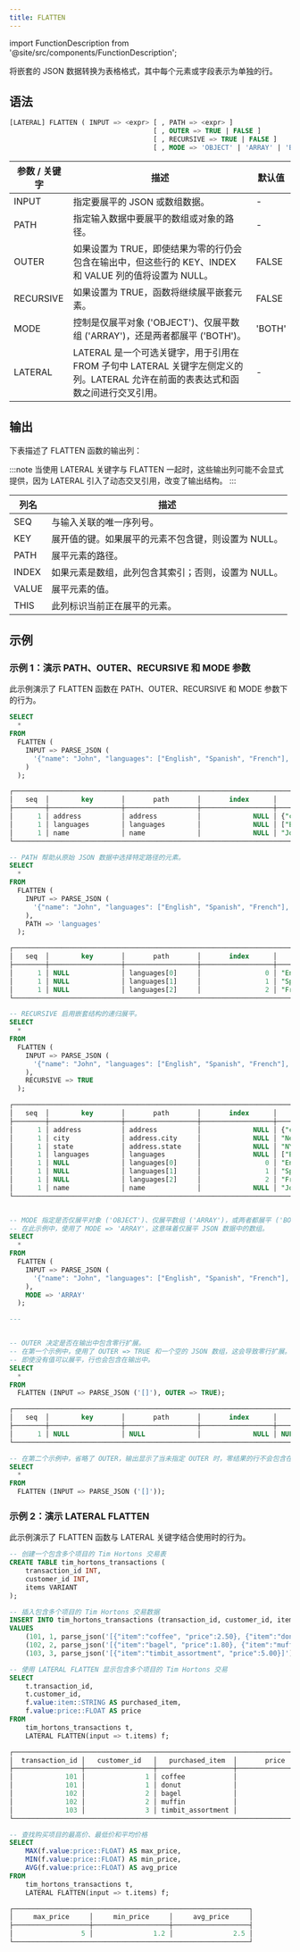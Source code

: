 ```yaml
---
title: FLATTEN
---
```

import FunctionDescription from '@site/src/components/FunctionDescription';

<FunctionDescription description="引入或更新于：v1.2.213"/>

将嵌套的 JSON 数据转换为表格格式，其中每个元素或字段表示为单独的行。

## 语法

```sql
[LATERAL] FLATTEN ( INPUT => <expr> [ , PATH => <expr> ]
                                    [ , OUTER => TRUE | FALSE ]
                                    [ , RECURSIVE => TRUE | FALSE ]
                                    [ , MODE => 'OBJECT' | 'ARRAY' | 'BOTH' ] )
```

| 参数 / 关键字 | 描述                                                                                                                                                                                                             | 默认值 |
|---------------------|-------------------------------------------------------------------------------------------------------------------------------------------------------------------------------------------------------------------------|---------|
| INPUT               | 指定要展平的 JSON 或数组数据。                                                                                                                                                                            | -       |
| PATH                | 指定输入数据中要展平的数组或对象的路径。                                                                                                                                             | -       |
| OUTER               | 如果设置为 TRUE，即使结果为零的行仍会包含在输出中，但这些行的 KEY、INDEX 和 VALUE 列的值将设置为 NULL。                                                     | FALSE   |
| RECURSIVE           | 如果设置为 TRUE，函数将继续展平嵌套元素。                                                                                                                                                  | FALSE   |
| MODE                | 控制是仅展平对象 ('OBJECT')、仅展平数组 ('ARRAY')，还是两者都展平 ('BOTH')。                                                                                                                           | 'BOTH'  |
| LATERAL             | LATERAL 是一个可选关键字，用于引用在 FROM 子句中 LATERAL 关键字左侧定义的列。LATERAL 允许在前面的表表达式和函数之间进行交叉引用。 | -       |

## 输出

下表描述了 FLATTEN 函数的输出列：

:::note
当使用 LATERAL 关键字与 FLATTEN 一起时，这些输出列可能不会显式提供，因为 LATERAL 引入了动态交叉引用，改变了输出结构。
:::

| 列名 | 描述                                                                              |
|--------|------------------------------------------------------------------------------------------|
| SEQ    | 与输入关联的唯一序列号。                                      |
| KEY    | 展开值的键。如果展平的元素不包含键，则设置为 NULL。|
| PATH   | 展平元素的路径。                                                           |
| INDEX  | 如果元素是数组，此列包含其索引；否则，设置为 NULL。 |
| VALUE  | 展平元素的值。                                                          |
| THIS   | 此列标识当前正在展平的元素。                            |

## 示例

### 示例 1：演示 PATH、OUTER、RECURSIVE 和 MODE 参数

此示例演示了 FLATTEN 函数在 PATH、OUTER、RECURSIVE 和 MODE 参数下的行为。

```sql
SELECT
  *
FROM
  FLATTEN (
    INPUT => PARSE_JSON (
      '{"name": "John", "languages": ["English", "Spanish", "French"], "address": {"city": "New York", "state": "NY"}}'
    )
  );

┌────────────────────────────────────────────────────────────────────────────────────────────────────────────────────────────────────────────────────────────────────────────────────────────────────────────┐
│   seq  │        key       │       path       │       index      │               value              │                                                  this                                                 │
├────────┼──────────────────┼──────────────────┼──────────────────┼──────────────────────────────────┼───────────────────────────────────────────────────────────────────────────────────────────────────────┤
│      1 │ address          │ address          │             NULL │ {"city":"New York","state":"NY"} │ {"address":{"city":"New York","state":"NY"},"languages":["English","Spanish","French"],"name":"John"} │
│      1 │ languages        │ languages        │             NULL │ ["English","Spanish","French"]   │ {"address":{"city":"New York","state":"NY"},"languages":["English","Spanish","French"],"name":"John"} │
│      1 │ name             │ name             │             NULL │ "John"                           │ {"address":{"city":"New York","state":"NY"},"languages":["English","Spanish","French"],"name":"John"} │
└────────────────────────────────────────────────────────────────────────────────────────────────────────────────────────────────────────────────────────────────────────────────────────────────────────────┘

-- PATH 帮助从原始 JSON 数据中选择特定路径的元素。
SELECT
  *
FROM
  FLATTEN (
    INPUT => PARSE_JSON (
      '{"name": "John", "languages": ["English", "Spanish", "French"], "address": {"city": "New York", "state": "NY"}}'
    ),
    PATH => 'languages'
  );

┌──────────────────────────────────────────────────────────────────────────────────────────────────────────────────────┐
│   seq  │        key       │       path       │       index      │       value       │              this              │
├────────┼──────────────────┼──────────────────┼──────────────────┼───────────────────┼────────────────────────────────┤
│      1 │ NULL             │ languages[0]     │                0 │ "English"         │ ["English","Spanish","French"] │
│      1 │ NULL             │ languages[1]     │                1 │ "Spanish"         │ ["English","Spanish","French"] │
│      1 │ NULL             │ languages[2]     │                2 │ "French"          │ ["English","Spanish","French"] │
└──────────────────────────────────────────────────────────────────────────────────────────────────────────────────────┘

-- RECURSIVE 启用嵌套结构的递归展平。
SELECT
  *
FROM
  FLATTEN (
    INPUT => PARSE_JSON (
      '{"name": "John", "languages": ["English", "Spanish", "French"], "address": {"city": "New York", "state": "NY"}}'
    ),
    RECURSIVE => TRUE
  );

┌────────────────────────────────────────────────────────────────────────────────────────────────────────────────────────────────────────────────────────────────────────────────────────────────────────────┐
│   seq  │        key       │       path       │       index      │               value              │                                                  this                                                 │
├────────┼──────────────────┼──────────────────┼──────────────────┼──────────────────────────────────┼───────────────────────────────────────────────────────────────────────────────────────────────────────┤
│      1 │ address          │ address          │             NULL │ {"city":"New York","state":"NY"} │ {"address":{"city":"New York","state":"NY"},"languages":["English","Spanish","French"],"name":"John"} │
│      1 │ city             │ address.city     │             NULL │ "New York"                       │ {"city":"New York","state":"NY"}                                                                      │
│      1 │ state            │ address.state    │             NULL │ "NY"                             │ {"city":"New York","state":"NY"}                                                                      │
│      1 │ languages        │ languages        │             NULL │ ["English","Spanish","French"]   │ {"address":{"city":"New York","state":"NY"},"languages":["English","Spanish","French"],"name":"John"} │
│      1 │ NULL             │ languages[0]     │                0 │ "English"                        │ ["English","Spanish","French"]                                                                        │
│      1 │ NULL             │ languages[1]     │                1 │ "Spanish"                        │ ["English","Spanish","French"]                                                                        │
│      1 │ NULL             │ languages[2]     │                2 │ "French"                         │ ["English","Spanish","French"]                                                                        │
│      1 │ name             │ name             │             NULL │ "John"                           │ {"address":{"city":"New York","state":"NY"},"languages":["English","Spanish","French"],"name":"John"} │
└────────────────────────────────────────────────────────────────────────────────────────────────────────────────────────────────────────────────────────────────────────────────────────────────────────────┘


-- MODE 指定是否仅展平对象 ('OBJECT')、仅展平数组 ('ARRAY')，或两者都展平 ('BOTH')。
-- 在此示例中，使用了 MODE => 'ARRAY'，这意味着仅展平 JSON 数据中的数组。
SELECT
  *
FROM
  FLATTEN (
    INPUT => PARSE_JSON (
      '{"name": "John", "languages": ["English", "Spanish", "French"], "address": {"city": "New York", "state": "NY"}}'
    ),
    MODE => 'ARRAY'
  );

---


-- OUTER 决定是否在输出中包含零行扩展。
-- 在第一个示例中，使用了 OUTER => TRUE 和一个空的 JSON 数组，这会导致零行扩展。
-- 即使没有值可以展平，行也会包含在输出中。
SELECT
  *
FROM
  FLATTEN (INPUT => PARSE_JSON ('[]'), OUTER => TRUE);

┌─────────────────────────────────────────────────────────────────────────────────────────────────────────┐
│   seq  │        key       │       path       │       index      │       value       │        this       │
├────────┼──────────────────┼──────────────────┼──────────────────┼───────────────────┼───────────────────┤
│      1 │ NULL             │ NULL             │             NULL │ NULL              │ NULL              │
└─────────────────────────────────────────────────────────────────────────────────────────────────────────┘

-- 在第二个示例中，省略了 OUTER，输出显示了当未指定 OUTER 时，零结果的行不会包含在输出中。
SELECT
  *
FROM
  FLATTEN (INPUT => PARSE_JSON ('[]'));

```

### 示例 2：演示 LATERAL FLATTEN

此示例演示了 FLATTEN 函数与 LATERAL 关键字结合使用时的行为。

```sql
-- 创建一个包含多个项目的 Tim Hortons 交易表
CREATE TABLE tim_hortons_transactions (
    transaction_id INT,
    customer_id INT,
    items VARIANT
);

-- 插入包含多个项目的 Tim Hortons 交易数据
INSERT INTO tim_hortons_transactions (transaction_id, customer_id, items)
VALUES
    (101, 1, parse_json('[{"item":"coffee", "price":2.50}, {"item":"donut", "price":1.20}]')),
    (102, 2, parse_json('[{"item":"bagel", "price":1.80}, {"item":"muffin", "price":2.00}]')),
    (103, 3, parse_json('[{"item":"timbit_assortment", "price":5.00}]'));

-- 使用 LATERAL FLATTEN 显示包含多个项目的 Tim Hortons 交易
SELECT
    t.transaction_id,
    t.customer_id,
    f.value:item::STRING AS purchased_item,
    f.value:price::FLOAT AS price
FROM
    tim_hortons_transactions t,
    LATERAL FLATTEN(input => t.items) f;

┌───────────────────────────────────────────────────────────────────────────┐
│  transaction_id │   customer_id   │   purchased_item  │       price       │
├─────────────────┼─────────────────┼───────────────────┼───────────────────┤
│             101 │               1 │ coffee            │               2.5 │
│             101 │               1 │ donut             │               1.2 │
│             102 │               2 │ bagel             │               1.8 │
│             102 │               2 │ muffin            │                 2 │
│             103 │               3 │ timbit_assortment │                 5 │
└───────────────────────────────────────────────────────────────────────────┘

-- 查找购买项目的最高价、最低价和平均价格
SELECT
    MAX(f.value:price::FLOAT) AS max_price,
    MIN(f.value:price::FLOAT) AS min_price,
    AVG(f.value:price::FLOAT) AS avg_price
FROM
    tim_hortons_transactions t,
    LATERAL FLATTEN(input => t.items) f;

┌───────────────────────────────────────────────────────────┐
│     max_price     │     min_price     │     avg_price     │
├───────────────────┼───────────────────┼───────────────────┤
│                 5 │               1.2 │               2.5 │
└───────────────────────────────────────────────────────────┘
```